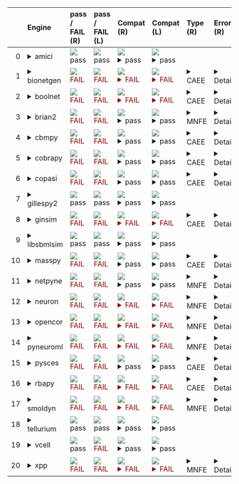 |    | Engine                                                                                                                                     | pass / FAIL (R)                                                                                                                                                            | pass / FAIL (L)                                                                                                                                                            | Compat (R)                                                                                                                                                                                                                                                                                                                              | Compat (L)                                                                                                                                                                                                                                                                                                                              | Type (R)                                                               | Error (R)                                                                                                                                                                                                                                                                                                                                                                                                                                                          | Error (L)                                                                                                                                                                                            | d1 (R)                                                     | d1 (L)                                                    |
|---:|:-------------------------------------------------------------------------------------------------------------------------------------------|:---------------------------------------------------------------------------------------------------------------------------------------------------------------------------|:---------------------------------------------------------------------------------------------------------------------------------------------------------------------------|:----------------------------------------------------------------------------------------------------------------------------------------------------------------------------------------------------------------------------------------------------------------------------------------------------------------------------------------|:----------------------------------------------------------------------------------------------------------------------------------------------------------------------------------------------------------------------------------------------------------------------------------------------------------------------------------------|:-----------------------------------------------------------------------|:-------------------------------------------------------------------------------------------------------------------------------------------------------------------------------------------------------------------------------------------------------------------------------------------------------------------------------------------------------------------------------------------------------------------------------------------------------------------|:-----------------------------------------------------------------------------------------------------------------------------------------------------------------------------------------------------|:-----------------------------------------------------------|:----------------------------------------------------------|
|  0 | <details><summary>amici</summary>https://docs.biosimulators.org/Biosimulators_AMICI/<br></details>                                         | <img src=https://via.placeholder.com/15/00dd00/00dd00.png/> pass                                                                                                           | <img src=https://via.placeholder.com/15/00dd00/00dd00.png/> pass                                                                                                           | <img src=https://via.placeholder.com/15/00dd00/00dd00.png/><details><summary>pass</summary>The file extensions suggest the input file types are '['SED-ML', 'SBML']'. These are compatible with amici</details>                                                                                                                         | <img src=https://via.placeholder.com/15/00dd00/00dd00.png/><details><summary>pass</summary>The file extensions suggest the input file types are '['SED-ML', 'SBML']'. These are compatible with amici</details>                                                                                                                         |                                                                        |                                                                                                                                                                                                                                                                                                                                                                                                                                                                    |                                                                                                                                                                                                      | <a href="tests\d1_plots_remote\amici_d1.pdf">plot</a>      | <a href="tests\d1_plots_local\amici_d1.pdf">plot</a>      |
|  1 | <details><summary>bionetgen</summary>https://docs.biosimulators.org/Biosimulators_BioNetGen/<br></details>                                 | <span style="color:darkred;">                                                                      <img src=https://via.placeholder.com/15/dd0000/dd0000.png/> FAIL</span> | <span style="color:darkred;">                                                                      <img src=https://via.placeholder.com/15/dd0000/dd0000.png/> FAIL</span> | <span style="color:darkred;"><img src=https://via.placeholder.com/15/dd0000/dd0000.png/> <details><summary>FAIL</summary>The file extensions suggest the input file types are '['SED-ML', 'SBML']'. These are not compatible with bionetgen. The following file types will be compatible ['BNGL', 'SED-ML']</details></span>            | <span style="color:darkred;"><img src=https://via.placeholder.com/15/dd0000/dd0000.png/> <details><summary>FAIL</summary>The file extensions suggest the input file types are '['SED-ML', 'SBML']'. These are not compatible with bionetgen. The following file types will be compatible ['BNGL', 'SED-ML']</details></span>            | <details><summary>CAEE</summary>CombineArchiveExecutionError</details> | <details><summary>Details</summary><span style="color:red;">The COMBINE/OMEX did not execute successfully:<br><br>  The SED document did not execute successfully:<br>  <br>    Language for model `net1` is not supported.<br>      - Model language `urn:sedml:language:sbml` is not supported. Models must be in BNGL format (e.g., `sed:model/@language` must match `^urn:sedml:language:bngl(\.$)` such as `urn:sedml:language:bngl`).</details>              | <details><summary>Details</summary>```Command '-i /root/in/LEMS_NML2_Ex9_FN_missing_xmlns.omex -o /root/out' in image 'ghcr.io/biosimulators/bionetgen' returned non-zero exit status 1```</details> | <a href="tests\d1_plots_remote\bionetgen_d1.pdf">plot</a>  | <a href="tests\d1_plots_local\bionetgen_d1.pdf">plot</a>  |
|  2 | <details><summary>boolnet</summary>https://docs.biosimulators.org/Biosimulators_BoolNet/<br></details>                                     | <span style="color:darkred;">                                                                      <img src=https://via.placeholder.com/15/dd0000/dd0000.png/> FAIL</span> | <span style="color:darkred;">                                                                      <img src=https://via.placeholder.com/15/dd0000/dd0000.png/> FAIL</span> | <span style="color:darkred;"><img src=https://via.placeholder.com/15/dd0000/dd0000.png/> <details><summary>FAIL</summary>The file extensions suggest the input file types are '['SED-ML', 'SBML']'. These are not compatible with boolnet. The following file types will be compatible ['SBML-qual', 'SED-ML']</details></span>         | <span style="color:darkred;"><img src=https://via.placeholder.com/15/dd0000/dd0000.png/> <details><summary>FAIL</summary>The file extensions suggest the input file types are '['SED-ML', 'SBML']'. These are not compatible with boolnet. The following file types will be compatible ['SBML-qual', 'SED-ML']</details></span>         | <details><summary>CAEE</summary>CombineArchiveExecutionError</details> | <details><summary>Details</summary><span style="color:red;">The COMBINE/OMEX did not execute successfully:<br><br>  The SED document did not execute successfully:<br>  <br>    Simulation `sim1` is invalid.<br>      - Number of points (20000) must be equal to the difference between the output end (200.0) and start times (0.0).</details>                                                                                                                  | <details><summary>Details</summary>```Command '-i /root/in/LEMS_NML2_Ex9_FN_missing_xmlns.omex -o /root/out' in image 'ghcr.io/biosimulators/boolnet' returned non-zero exit status 1```</details>   | <a href="tests\d1_plots_remote\boolnet_d1.pdf">plot</a>    | <a href="tests\d1_plots_local\boolnet_d1.pdf">plot</a>    |
|  3 | <details><summary>brian2</summary>https://docs.biosimulators.org/Biosimulators_pyNeuroML/<br></details>                                    | <span style="color:darkred;">                                                                      <img src=https://via.placeholder.com/15/dd0000/dd0000.png/> FAIL</span> | <span style="color:darkred;">                                                                      <img src=https://via.placeholder.com/15/dd0000/dd0000.png/> FAIL</span> | <img src=https://via.placeholder.com/15/00dd00/00dd00.png/><details><summary>pass</summary>The file extensions suggest the input file types are '['SED-ML', 'SBML']'. These are compatible with brian2</details>                                                                                                                        | <img src=https://via.placeholder.com/15/00dd00/00dd00.png/><details><summary>pass</summary>The file extensions suggest the input file types are '['SED-ML', 'SBML']'. These are compatible with brian2</details>                                                                                                                        | <details><summary>MNFE</summary>ModuleNotFoundError</details>          | <details><summary>Details</summary>No module named 'libsbml'</details>                                                                                                                                                                                                                                                                                                                                                                                             | <details><summary>Details</summary>```Command '-i /root/in/LEMS_NML2_Ex9_FN_missing_xmlns.omex -o /root/out' in image 'ghcr.io/biosimulators/brian2' returned non-zero exit status 1```</details>    |                                                            |                                                           |
|  4 | <details><summary>cbmpy</summary>https://docs.biosimulators.org/Biosimulators_CBMPy/<br></details>                                         | <span style="color:darkred;">                                                                      <img src=https://via.placeholder.com/15/dd0000/dd0000.png/> FAIL</span> | <span style="color:darkred;">                                                                      <img src=https://via.placeholder.com/15/dd0000/dd0000.png/> FAIL</span> | <img src=https://via.placeholder.com/15/00dd00/00dd00.png/><details><summary>pass</summary>The file extensions suggest the input file types are '['SED-ML', 'SBML']'. These are compatible with cbmpy</details>                                                                                                                         | <img src=https://via.placeholder.com/15/00dd00/00dd00.png/><details><summary>pass</summary>The file extensions suggest the input file types are '['SED-ML', 'SBML']'. These are compatible with cbmpy</details>                                                                                                                         | <details><summary>CAEE</summary>CombineArchiveExecutionError</details> | <details><summary>Details</summary><span style="color:red;">The COMBINE/OMEX did not execute successfully:<br><br>  The SED document did not execute successfully:<br>  <br>    UniformTimeCourseSimulation `sim1` is not supported.<br>      - Simulation sim1 of type `UniformTimeCourseSimulation` is not supported. Simulation must be an instance of one of the following:<br>          - SteadyStateSimulation</details>                                     | <details><summary>Details</summary>```Command '-i /root/in/LEMS_NML2_Ex9_FN_missing_xmlns.omex -o /root/out' in image 'ghcr.io/biosimulators/cbmpy' returned non-zero exit status 1```</details>     | <a href="tests\d1_plots_remote\cbmpy_d1.pdf">plot</a>      | <a href="tests\d1_plots_local\cbmpy_d1.pdf">plot</a>      |
|  5 | <details><summary>cobrapy</summary>https://docs.biosimulators.org/Biosimulators_COBRApy/<br>Only allows steady state simulations</details> | <span style="color:darkred;">                                                                      <img src=https://via.placeholder.com/15/dd0000/dd0000.png/> FAIL</span> | <span style="color:darkred;">                                                                      <img src=https://via.placeholder.com/15/dd0000/dd0000.png/> FAIL</span> | <img src=https://via.placeholder.com/15/00dd00/00dd00.png/><details><summary>pass</summary>The file extensions suggest the input file types are '['SED-ML', 'SBML']'. These are compatible with cobrapy</details>                                                                                                                       | <img src=https://via.placeholder.com/15/00dd00/00dd00.png/><details><summary>pass</summary>The file extensions suggest the input file types are '['SED-ML', 'SBML']'. These are compatible with cobrapy</details>                                                                                                                       | <details><summary>CAEE</summary>CombineArchiveExecutionError</details> | <details><summary>Details</summary><span style="color:red;">The COMBINE/OMEX did not execute successfully:<br><br>  The SED document did not execute successfully:<br>  <br>    UniformTimeCourseSimulation `sim1` is not supported.<br>      - Simulation sim1 of type `UniformTimeCourseSimulation` is not supported. Simulation must be an instance of one of the following:<br>          - SteadyStateSimulation</details>                                     | <details><summary>Details</summary>```Command '-i /root/in/LEMS_NML2_Ex9_FN_missing_xmlns.omex -o /root/out' in image 'ghcr.io/biosimulators/cobrapy' returned non-zero exit status 1```</details>   | <a href="tests\d1_plots_remote\cobrapy_d1.pdf">plot</a>    | <a href="tests\d1_plots_local\cobrapy_d1.pdf">plot</a>    |
|  6 | <details><summary>copasi</summary>https://docs.biosimulators.org/Biosimulators_COPASI/<br></details>                                       | <span style="color:darkred;">                                                                      <img src=https://via.placeholder.com/15/dd0000/dd0000.png/> FAIL</span> | <span style="color:darkred;">                                                                      <img src=https://via.placeholder.com/15/dd0000/dd0000.png/> FAIL</span> | <img src=https://via.placeholder.com/15/00dd00/00dd00.png/><details><summary>pass</summary>The file extensions suggest the input file types are '['SED-ML', 'SBML']'. These are compatible with copasi</details>                                                                                                                        | <img src=https://via.placeholder.com/15/00dd00/00dd00.png/><details><summary>pass</summary>The file extensions suggest the input file types are '['SED-ML', 'SBML']'. These are compatible with copasi</details>                                                                                                                        | <details><summary>CAEE</summary>CombineArchiveExecutionError</details> | <details><summary>Details</summary><span style="color:red;">The COMBINE/OMEX did not execute successfully:<br><br>  The SED document did not execute successfully:<br>  <br>    could not convert string to float: 'Values[V]'</details>                                                                                                                                                                                                                           | <details><summary>Details</summary>```Command '-i /root/in/LEMS_NML2_Ex9_FN_missing_xmlns.omex -o /root/out' in image 'ghcr.io/biosimulators/copasi' returned non-zero exit status 1```</details>    | <a href="tests\d1_plots_remote\copasi_d1.pdf">plot</a>     | <a href="tests\d1_plots_local\copasi_d1.pdf">plot</a>     |
|  7 | <details><summary>gillespy2</summary>https://docs.biosimulators.org/Biosimulators_GillesPy2/<br></details>                                 | <img src=https://via.placeholder.com/15/00dd00/00dd00.png/> pass                                                                                                           | <img src=https://via.placeholder.com/15/00dd00/00dd00.png/> pass                                                                                                           | <img src=https://via.placeholder.com/15/00dd00/00dd00.png/><details><summary>pass</summary>The file extensions suggest the input file types are '['SED-ML', 'SBML']'. These are compatible with gillespy2</details>                                                                                                                     | <img src=https://via.placeholder.com/15/00dd00/00dd00.png/><details><summary>pass</summary>The file extensions suggest the input file types are '['SED-ML', 'SBML']'. These are compatible with gillespy2</details>                                                                                                                     |                                                                        |                                                                                                                                                                                                                                                                                                                                                                                                                                                                    |                                                                                                                                                                                                      | <a href="tests\d1_plots_remote\gillespy2_d1.pdf">plot</a>  | <a href="tests\d1_plots_local\gillespy2_d1.pdf">plot</a>  |
|  8 | <details><summary>ginsim</summary>https://docs.biosimulators.org/Biosimulators_GINsim/<br></details>                                       | <span style="color:darkred;">                                                                      <img src=https://via.placeholder.com/15/dd0000/dd0000.png/> FAIL</span> | <span style="color:darkred;">                                                                      <img src=https://via.placeholder.com/15/dd0000/dd0000.png/> FAIL</span> | <span style="color:darkred;"><img src=https://via.placeholder.com/15/dd0000/dd0000.png/> <details><summary>FAIL</summary>The file extensions suggest the input file types are '['SED-ML', 'SBML']'. These are not compatible with ginsim. The following file types will be compatible ['SBML-qual', 'SED-ML']</details></span>          | <span style="color:darkred;"><img src=https://via.placeholder.com/15/dd0000/dd0000.png/> <details><summary>FAIL</summary>The file extensions suggest the input file types are '['SED-ML', 'SBML']'. These are not compatible with ginsim. The following file types will be compatible ['SBML-qual', 'SED-ML']</details></span>          | <details><summary>CAEE</summary>CombineArchiveExecutionError</details> | <details><summary>Details</summary><span style="color:red;">The COMBINE/OMEX did not execute successfully:<br><br>  The SED document did not execute successfully:<br>  <br>    Simulation `sim1` is invalid.<br>      - The interval between the output start and time time must be an integer multiple of the number of steps, not `0.01`:<br>          Output start time: 0.0<br>          Output end time: 200.0<br>          Number of steps: 20000</details> | <details><summary>Details</summary>```Command '-i /root/in/LEMS_NML2_Ex9_FN_missing_xmlns.omex -o /root/out' in image 'ghcr.io/biosimulators/ginsim' returned non-zero exit status 1```</details>    | <a href="tests\d1_plots_remote\ginsim_d1.pdf">plot</a>     | <a href="tests\d1_plots_local\ginsim_d1.pdf">plot</a>     |
|  9 | <details><summary>libsbmlsim</summary>https://docs.biosimulators.org/Biosimulators_LibSBMLSim/<br></details>                               | <img src=https://via.placeholder.com/15/00dd00/00dd00.png/> pass                                                                                                           | <img src=https://via.placeholder.com/15/00dd00/00dd00.png/> pass                                                                                                           | <img src=https://via.placeholder.com/15/00dd00/00dd00.png/><details><summary>pass</summary>The file extensions suggest the input file types are '['SED-ML', 'SBML']'. These are compatible with libsbmlsim</details>                                                                                                                    | <img src=https://via.placeholder.com/15/00dd00/00dd00.png/><details><summary>pass</summary>The file extensions suggest the input file types are '['SED-ML', 'SBML']'. These are compatible with libsbmlsim</details>                                                                                                                    |                                                                        |                                                                                                                                                                                                                                                                                                                                                                                                                                                                    |                                                                                                                                                                                                      | <a href="tests\d1_plots_remote\libsbmlsim_d1.pdf">plot</a> | <a href="tests\d1_plots_local\libsbmlsim_d1.pdf">plot</a> |
| 10 | <details><summary>masspy</summary>https://docs.biosimulators.org/Biosimulators_MASSpy/<br></details>                                       | <span style="color:darkred;">                                                                      <img src=https://via.placeholder.com/15/dd0000/dd0000.png/> FAIL</span> | <span style="color:darkred;">                                                                      <img src=https://via.placeholder.com/15/dd0000/dd0000.png/> FAIL</span> | <img src=https://via.placeholder.com/15/00dd00/00dd00.png/><details><summary>pass</summary>The file extensions suggest the input file types are '['SED-ML', 'SBML']'. These are compatible with masspy</details>                                                                                                                        | <img src=https://via.placeholder.com/15/00dd00/00dd00.png/><details><summary>pass</summary>The file extensions suggest the input file types are '['SED-ML', 'SBML']'. These are compatible with masspy</details>                                                                                                                        | <details><summary>CAEE</summary>CombineArchiveExecutionError</details> | <details><summary>Details</summary><span style="color:red;">The COMBINE/OMEX did not execute successfully:<br><br>  The SED document did not execute successfully:<br>  <br>    Something went wrong reading the SBML model. Most likely the SBML model is not valid. Please check that your model is valid using the `mass.io.sbml.validate_sbml_model` function or via the online validator at http://sbml.org/validator .<br>    	`(model, errors) = validate_sbml_model(filename)`<br>    If the model is valid and cannot be read please open an issue at https://github.com/SBRG/masspy/issues .</details>                                                                                                                                                                                                                                                                                                                                                                                                                                                                    | <details><summary>Details</summary>```Command '-i /root/in/LEMS_NML2_Ex9_FN_missing_xmlns.omex -o /root/out' in image 'ghcr.io/biosimulators/masspy' returned non-zero exit status 1```</details>    | <a href="tests\d1_plots_remote\masspy_d1.pdf">plot</a>     | <a href="tests\d1_plots_local\masspy_d1.pdf">plot</a>     |
| 11 | <details><summary>netpyne</summary>https://docs.biosimulators.org/Biosimulators_pyNeuroML/<br></details>                                   | <span style="color:darkred;">                                                                      <img src=https://via.placeholder.com/15/dd0000/dd0000.png/> FAIL</span> | <span style="color:darkred;">                                                                      <img src=https://via.placeholder.com/15/dd0000/dd0000.png/> FAIL</span> | <img src=https://via.placeholder.com/15/00dd00/00dd00.png/><details><summary>pass</summary>The file extensions suggest the input file types are '['SED-ML', 'SBML']'. These are compatible with netpyne</details>                                                                                                                       | <img src=https://via.placeholder.com/15/00dd00/00dd00.png/><details><summary>pass</summary>The file extensions suggest the input file types are '['SED-ML', 'SBML']'. These are compatible with netpyne</details>                                                                                                                       | <details><summary>MNFE</summary>ModuleNotFoundError</details>          | <details><summary>Details</summary>No module named 'libsbml'</details>                                                                                                                                                                                                                                                                                                                                                                                             | <details><summary>Details</summary>```Command '-i /root/in/LEMS_NML2_Ex9_FN_missing_xmlns.omex -o /root/out' in image 'ghcr.io/biosimulators/netpyne' returned non-zero exit status 1```</details>   |                                                            |                                                           |
| 12 | <details><summary>neuron</summary>https://docs.biosimulators.org/Biosimulators_pyNeuroML/<br></details>                                    | <span style="color:darkred;">                                                                      <img src=https://via.placeholder.com/15/dd0000/dd0000.png/> FAIL</span> | <span style="color:darkred;">                                                                      <img src=https://via.placeholder.com/15/dd0000/dd0000.png/> FAIL</span> | <span style="color:darkred;"><img src=https://via.placeholder.com/15/dd0000/dd0000.png/> <details><summary>FAIL</summary>The file extensions suggest the input file types are '['SED-ML', 'SBML']'. These are not compatible with neuron. The following file types will be compatible ['NeuroML', 'LEMS', 'SED-ML']</details></span>    | <span style="color:darkred;"><img src=https://via.placeholder.com/15/dd0000/dd0000.png/> <details><summary>FAIL</summary>The file extensions suggest the input file types are '['SED-ML', 'SBML']'. These are not compatible with neuron. The following file types will be compatible ['NeuroML', 'LEMS', 'SED-ML']</details></span>    | <details><summary>MNFE</summary>ModuleNotFoundError</details>          | <details><summary>Details</summary>No module named 'libsbml'</details>                                                                                                                                                                                                                                                                                                                                                                                             | <details><summary>Details</summary>```Command '-i /root/in/LEMS_NML2_Ex9_FN_missing_xmlns.omex -o /root/out' in image 'ghcr.io/biosimulators/neuron' returned non-zero exit status 1```</details>    |                                                            |                                                           |
| 13 | <details><summary>opencor</summary>https://docs.biosimulators.org/Biosimulators_OpenCOR/<br></details>                                     | <span style="color:darkred;">                                                                      <img src=https://via.placeholder.com/15/dd0000/dd0000.png/> FAIL</span> | <span style="color:darkred;">                                                                      <img src=https://via.placeholder.com/15/dd0000/dd0000.png/> FAIL</span> | <span style="color:darkred;"><img src=https://via.placeholder.com/15/dd0000/dd0000.png/> <details><summary>FAIL</summary>The file extensions suggest the input file types are '['SED-ML', 'SBML']'. These are not compatible with opencor. The following file types will be compatible ['CellML', 'SED-ML']</details></span>            | <span style="color:darkred;"><img src=https://via.placeholder.com/15/dd0000/dd0000.png/> <details><summary>FAIL</summary>The file extensions suggest the input file types are '['SED-ML', 'SBML']'. These are not compatible with opencor. The following file types will be compatible ['CellML', 'SED-ML']</details></span>            | <details><summary>MNFE</summary>ModuleNotFoundError</details>          | <details><summary>Details</summary>No module named 'libsbml'</details>                                                                                                                                                                                                                                                                                                                                                                                             | <details><summary>Details</summary>```Command '-i /root/in/LEMS_NML2_Ex9_FN_missing_xmlns.omex -o /root/out' in image 'ghcr.io/biosimulators/opencor' returned non-zero exit status 1```</details>   |                                                            |                                                           |
| 14 | <details><summary>pyneuroml</summary>https://docs.biosimulators.org/Biosimulators_pyNeuroML/<br></details>                                 | <span style="color:darkred;">                                                                      <img src=https://via.placeholder.com/15/dd0000/dd0000.png/> FAIL</span> | <span style="color:darkred;">                                                                      <img src=https://via.placeholder.com/15/dd0000/dd0000.png/> FAIL</span> | <span style="color:darkred;"><img src=https://via.placeholder.com/15/dd0000/dd0000.png/> <details><summary>FAIL</summary>The file extensions suggest the input file types are '['SED-ML', 'SBML']'. These are not compatible with pyneuroml. The following file types will be compatible ['NeuroML', 'LEMS', 'SED-ML']</details></span> | <span style="color:darkred;"><img src=https://via.placeholder.com/15/dd0000/dd0000.png/> <details><summary>FAIL</summary>The file extensions suggest the input file types are '['SED-ML', 'SBML']'. These are not compatible with pyneuroml. The following file types will be compatible ['NeuroML', 'LEMS', 'SED-ML']</details></span> | <details><summary>MNFE</summary>ModuleNotFoundError</details>          | <details><summary>Details</summary>No module named 'libsbml'</details>                                                                                                                                                                                                                                                                                                                                                                                             | <details><summary>Details</summary>```Command '-i /root/in/LEMS_NML2_Ex9_FN_missing_xmlns.omex -o /root/out' in image 'ghcr.io/biosimulators/pyneuroml' returned non-zero exit status 1```</details> |                                                            |                                                           |
| 15 | <details><summary>pysces</summary>https://docs.biosimulators.org/Biosimulators_PySCeS/<br></details>                                       | <span style="color:darkred;">                                                                      <img src=https://via.placeholder.com/15/dd0000/dd0000.png/> FAIL</span> | <span style="color:darkred;">                                                                      <img src=https://via.placeholder.com/15/dd0000/dd0000.png/> FAIL</span> | <img src=https://via.placeholder.com/15/00dd00/00dd00.png/><details><summary>pass</summary>The file extensions suggest the input file types are '['SED-ML', 'SBML']'. These are compatible with pysces</details>                                                                                                                        | <img src=https://via.placeholder.com/15/00dd00/00dd00.png/><details><summary>pass</summary>The file extensions suggest the input file types are '['SED-ML', 'SBML']'. These are compatible with pysces</details>                                                                                                                        | <details><summary>CAEE</summary>CombineArchiveExecutionError</details> | <details><summary>Details</summary><span style="color:red;">The COMBINE/OMEX did not execute successfully:<br><br>  The SED document did not execute successfully:<br>  <br>    Model at /tmp/tmp091bjymu/./LEMS_NML2_Ex9_FN.sbml could not be imported:<br>      <br>      File /tmp/tmp091bjymu/./LEMS_NML2_Ex9_FN.sbml.xml does not exist</details>                                                                                                             | <details><summary>Details</summary>```Command '-i /root/in/LEMS_NML2_Ex9_FN_missing_xmlns.omex -o /root/out' in image 'ghcr.io/biosimulators/pysces' returned non-zero exit status 1```</details>    | <a href="tests\d1_plots_remote\pysces_d1.pdf">plot</a>     | <a href="tests\d1_plots_local\pysces_d1.pdf">plot</a>     |
| 16 | <details><summary>rbapy</summary>https://docs.biosimulators.org/Biosimulators_RBApy/<br></details>                                         | <span style="color:darkred;">                                                                      <img src=https://via.placeholder.com/15/dd0000/dd0000.png/> FAIL</span> | <span style="color:darkred;">                                                                      <img src=https://via.placeholder.com/15/dd0000/dd0000.png/> FAIL</span> | <span style="color:darkred;"><img src=https://via.placeholder.com/15/dd0000/dd0000.png/> <details><summary>FAIL</summary>The file extensions suggest the input file types are '['SED-ML', 'SBML']'. These are not compatible with rbapy. The following file types will be compatible ['RBApy', 'SED-ML']</details></span>               | <span style="color:darkred;"><img src=https://via.placeholder.com/15/dd0000/dd0000.png/> <details><summary>FAIL</summary>The file extensions suggest the input file types are '['SED-ML', 'SBML']'. These are not compatible with rbapy. The following file types will be compatible ['RBApy', 'SED-ML']</details></span>               | <details><summary>CAEE</summary>CombineArchiveExecutionError</details> | <details><summary>Details</summary><span style="color:red;">The COMBINE/OMEX did not execute successfully:<br><br>  The SED document did not execute successfully:<br>  <br>    Language for model `net1` is not supported.<br>      - Model language `urn:sedml:language:sbml` is not supported. Models must be in RBA format (e.g., `sed:model/@language` must match `^urn:sedml:language:rba(\.$)` such as `urn:sedml:language:rba`).</details>                 | <details><summary>Details</summary>```Command '-i /root/in/LEMS_NML2_Ex9_FN_missing_xmlns.omex -o /root/out' in image 'ghcr.io/biosimulators/rbapy' returned non-zero exit status 1```</details>     | <a href="tests\d1_plots_remote\rbapy_d1.pdf">plot</a>      | <a href="tests\d1_plots_local\rbapy_d1.pdf">plot</a>      |
| 17 | <details><summary>smoldyn</summary>https://smoldyn.readthedocs.io/en/latest/python/api.html#sed-ml-combine-biosimulators-api<br></details> | <span style="color:darkred;">                                                                      <img src=https://via.placeholder.com/15/dd0000/dd0000.png/> FAIL</span> | <span style="color:darkred;">                                                                      <img src=https://via.placeholder.com/15/dd0000/dd0000.png/> FAIL</span> | <span style="color:darkred;"><img src=https://via.placeholder.com/15/dd0000/dd0000.png/> <details><summary>FAIL</summary>smoldyn compatible file types unknown.</details></span>                                                                                                                                                        | <span style="color:darkred;"><img src=https://via.placeholder.com/15/dd0000/dd0000.png/> <details><summary>FAIL</summary>smoldyn compatible file types unknown.</details></span>                                                                                                                                                        | <details><summary>MNFE</summary>ModuleNotFoundError</details>          | <details><summary>Details</summary>No module named 'libsbml'</details>                                                                                                                                                                                                                                                                                                                                                                                             | <details><summary>Details</summary>```Command '-i /root/in/LEMS_NML2_Ex9_FN_missing_xmlns.omex -o /root/out' in image 'ghcr.io/biosimulators/smoldyn' returned non-zero exit status 1```</details>   |                                                            |                                                           |
| 18 | <details><summary>tellurium</summary>https://docs.biosimulators.org/Biosimulators_tellurium/<br></details>                                 | <img src=https://via.placeholder.com/15/00dd00/00dd00.png/> pass                                                                                                           | <img src=https://via.placeholder.com/15/00dd00/00dd00.png/> pass                                                                                                           | <img src=https://via.placeholder.com/15/00dd00/00dd00.png/><details><summary>pass</summary>The file extensions suggest the input file types are '['SED-ML', 'SBML']'. These are compatible with tellurium</details>                                                                                                                     | <img src=https://via.placeholder.com/15/00dd00/00dd00.png/><details><summary>pass</summary>The file extensions suggest the input file types are '['SED-ML', 'SBML']'. These are compatible with tellurium</details>                                                                                                                     |                                                                        |                                                                                                                                                                                                                                                                                                                                                                                                                                                                    |                                                                                                                                                                                                      | <a href="tests\d1_plots_remote\tellurium_d1.pdf">plot</a>  | <a href="tests\d1_plots_local\tellurium_d1.pdf">plot</a>  |
| 19 | <details><summary>vcell</summary>https://github.com/virtualcell/vcell<br></details>                                                        | <img src=https://via.placeholder.com/15/00dd00/00dd00.png/> pass                                                                                                           | <span style="color:darkred;">                                                                      <img src=https://via.placeholder.com/15/dd0000/dd0000.png/> FAIL</span> | <img src=https://via.placeholder.com/15/00dd00/00dd00.png/><details><summary>pass</summary>The file extensions suggest the input file types are '['SED-ML', 'SBML']'. These are compatible with vcell</details>                                                                                                                         | <img src=https://via.placeholder.com/15/00dd00/00dd00.png/><details><summary>pass</summary>The file extensions suggest the input file types are '['SED-ML', 'SBML']'. These are compatible with vcell</details>                                                                                                                         |                                                                        |                                                                                                                                                                                                                                                                                                                                                                                                                                                                    | <details><summary>Details</summary>```Command '-i /root/in/LEMS_NML2_Ex9_FN_missing_xmlns.omex -o /root/out' in image 'ghcr.io/biosimulators/vcell' returned non-zero exit status 1```</details>     |                                                            |                                                           |
| 20 | <details><summary>xpp</summary>https://docs.biosimulators.org/Biosimulators_XPP/<br></details>                                             | <span style="color:darkred;">                                                                      <img src=https://via.placeholder.com/15/dd0000/dd0000.png/> FAIL</span> | <span style="color:darkred;">                                                                      <img src=https://via.placeholder.com/15/dd0000/dd0000.png/> FAIL</span> | <span style="color:darkred;"><img src=https://via.placeholder.com/15/dd0000/dd0000.png/> <details><summary>FAIL</summary>The file extensions suggest the input file types are '['SED-ML', 'SBML']'. These are not compatible with xpp. The following file types will be compatible ['XPP', 'SED-ML']</details></span>                   | <span style="color:darkred;"><img src=https://via.placeholder.com/15/dd0000/dd0000.png/> <details><summary>FAIL</summary>The file extensions suggest the input file types are '['SED-ML', 'SBML']'. These are not compatible with xpp. The following file types will be compatible ['XPP', 'SED-ML']</details></span>                   | <details><summary>MNFE</summary>ModuleNotFoundError</details>          | <details><summary>Details</summary>No module named 'libsbml'</details>                                                                                                                                                                                                                                                                                                                                                                                             | <details><summary>Details</summary>```Command '-i /root/in/LEMS_NML2_Ex9_FN_missing_xmlns.omex -o /root/out' in image 'ghcr.io/biosimulators/xpp' returned non-zero exit status 1```</details>       |                                                            |                                                           |